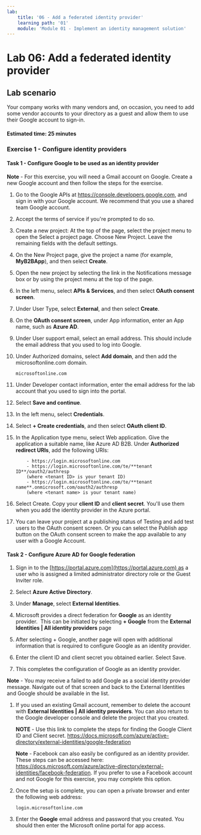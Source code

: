 ```yaml
---
lab:
    title: '06 - Add a federated identity provider'
    learning path: '01'
    module: 'Module 01 - Implement an identity management solution'
---
```


# Lab 06: Add a federated identity provider

## Lab scenario

Your company works with many vendors and, on occasion, you need to add some vendor accounts to your directory as a guest and allow them to use their Google account to sign-in.

#### Estimated time: 25 minutes

### Exercise 1 - Configure identity providers

#### Task 1 - Configure Google to be used as an identity provider

**Note** - For this exercise, you will need a Gmail account on Google. Create a new Google account and then follow the steps for the exercise.

1. Go to the Google APIs at https://console.developers.google.com, and sign in with your Google account. We recommend that you use a shared team Google account.

1. Accept the terms of service if you're prompted to do so.

1. Create a new project: At the top of the page, select the project menu to open the Select a project page. Choose New Project.  Leave the remaining fields with the default settings.

1. On the New Project page, give the project a name (for example, **MyB2BApp**), and then select **Create**.

1. Open the new project by selecting the link in the Notifications message box or by using the project menu at the top of the page.

1. In the left menu, select **APIs & Services**, and then select **OAuth consent screen**.

1. Under User Type, select **External**, and then select **Create**.

1. On the **OAuth consent screen**, under App information, enter an App name, such as **Azure AD**.

1. Under User support email, select an email address. This should include the email address that you used to log into Google.

1. Under Authorized domains, select **Add domain**, and then add the microsoftonline.com domain.

   ```
   microsoftonline.com
   ```

1. Under Developer contact information, enter the email address for the lab account that you used to sign into the portal.

1. Select **Save and continue**.

1. In the left menu, select **Credentials**.

1. Select **+ Create credentials**, and then select **OAuth client ID**.

1. In the Application type menu, select Web application. Give the application a suitable name, like Azure AD B2B. Under **Authorized redirect URIs**, add the following URIs:

   ```
       - https://login.microsoftonline.com
       - https://login.microsoftonline.com/te/**tenant ID**/oauth2/authresp
       (where <tenant ID> is your tenant ID)
       - https://login.microsoftonline.com/te/**tenant name**.onmicrosoft.com/oauth2/authresp
       (where <tenant name> is your tenant name)
   ```

1. Select Create. Copy your **client ID** and **client secret**. You'll use them when you add the identity provider in the Azure portal.

1. You can leave your project at a publishing status of Testing and add test users to the OAuth consent screen. Or you can select the Publish app button on the OAuth consent screen to make the app available to any user with a Google Account.

#### Task 2 - Configure Azure AD for Google federation

1. Sign in to the [https://portal.azure.com](https://portal.azure.com) as a user who is assigned a limited administrator directory role or the Guest Inviter role.

1. Select **Azure Active Directory**.

1. Under **Manage**, select **External Identities**.

1. Microsoft provides a direct federation for **Google** as an identity provider.  This can be initiated by selecting **+ Google** from the **External Identities | All identity providers** page
 
1. After selecting + Google, another page will open with additional information that is required to configure Google as an identity provider.  

1. Enter the client ID and client secret you obtained earlier. Select Save.

1. This completes the configuration of Google as an identity provider.

**Note** - You may receive a failed to add Google as a social identity provider message.  Navigate out of that screen and back to the External Identities and Google should be available in the list.

1. If you used an existing Gmail account, remember to delete the account with **External Identities | All identity providers**. You can also return to the Google developer console and delete the project that you created.

   **NOTE** - Use this link to complete the steps for finding the Google Client ID and Client secret.
   https://docs.microsoft.com/azure/active-directory/external-identities/google-federation

   **Note** - Facebook can also easily be configured as an identity provider. These steps can be accessed here: https://docs.microsoft.com/azure/active-directory/external-identities/facebook-federation. If you prefer to use a Facebook account and not Google for this exercise, you may complete this option.

1. Once the setup is complete, you can open a private browser and enter the following web address:

   ```
   login.microsoftonline.com
   ```

1. Enter the **Google** email address and password that you created.  You should then enter the Microsoft online portal for app access.
